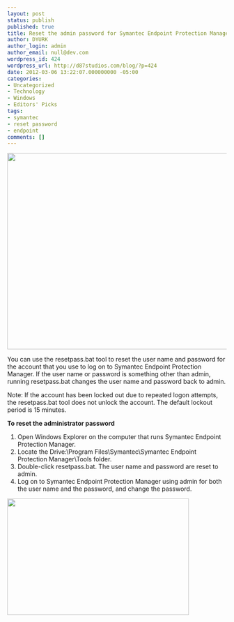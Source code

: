 ```yaml
---
layout: post
status: publish
published: true
title: Reset the admin password for Symantec Endpoint Protection Manager
author: DYURK
author_login: admin
author_email: null@dev.com
wordpress_id: 424
wordpress_url: http://d87studios.com/blog/?p=424
date: 2012-03-06 13:22:07.000000000 -05:00
categories:
- Uncategorized
- Technology
- Windows
- Editors' Picks
tags:
- symantec
- reset password
- endpoint
comments: []
---
```

<a href="http://d87studios.com/blog/wp-content/uploads/2012/03/symantec_enpoint_manager.png"><img class="size-full wp-image-430" title="symantec_enpoint_manager" src="http://d87studios.com/blog/wp-content/uploads/2012/03/symantec_enpoint_manager.png" alt="" width="552" height="450" /></a>

You can use the resetpass.bat tool to reset the user name and password for the account that you use to log on to Symantec Endpoint Protection Manager. If the user name or password is something other than admin, running resetpass.bat changes the user name and password back to admin.
<p class="wp-caption">Note: If the account has been locked out due to repeated logon attempts, the resetpass.bat tool does not unlock the account. The default lockout period is 15 minutes.</p>
<strong>To reset the administrator password</strong>
<ol>
	<li>Open Windows Explorer on the computer that runs Symantec Endpoint Protection Manager.</li>
	<li>Locate the Drive:\Program Files\Symantec\Symantec Endpoint Protection Manager\Tools folder.</li>
	<li>Double-click resetpass.bat. The user name and password are reset to admin.</li>
	<li>Log on to Symantec Endpoint Protection Manager using admin for both the user name and the password, and change the password.</li>
</ol>
<a href="http://d87studios.com/blog/wp-content/uploads/2012/03/symantec_reset_pass.png"><img class="size-full wp-image-429" title="symantec_reset_pass" src="http://d87studios.com/blog/wp-content/uploads/2012/03/symantec_reset_pass.png" alt="" width="417" height="267" /></a>

